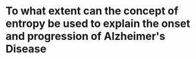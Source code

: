 # To what extent can the concept of entropy be used to explain the onset and progression of Alzheimer's Disease
